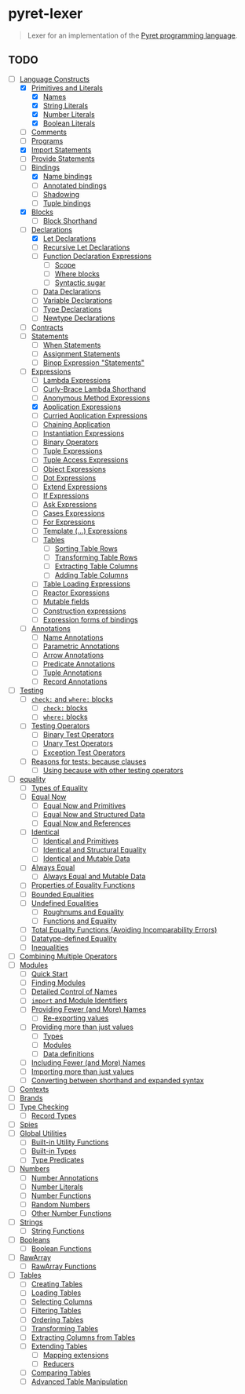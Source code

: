 # pyret-lexer

> Lexer for an implementation of the
> [Pyret programming language](https://www.pyret.org).

## TODO

- [ ] [Language Constructs](https://www.pyret.org/docs/latest/s_forms.html)
  - [x] [Primitives and Literals](https://www.pyret.org/docs/latest/s_literals.html)
    - [x] [Names](https://www.pyret.org/docs/latest/s_literals.html#%28part._.Names%29)
    - [x] [String Literals](https://www.pyret.org/docs/latest/s_literals.html#%28part._.String_.Literals%29)
    - [x] [Number Literals](https://www.pyret.org/docs/latest/s_literals.html#%28part._f~3anumber_literals%29)
    - [x] [Boolean Literals](https://www.pyret.org/docs/latest/s_literals.html#%28part._.Boolean_.Literals%29)
  - [ ] [Comments](https://www.pyret.org/docs/latest/s_comments.html)
  - [ ] [Programs](https://www.pyret.org/docs/latest/s_program.html)
  - [x] [Import Statements](https://www.pyret.org/docs/latest/Import_Statements.html)
  - [ ] [Provide Statements](https://www.pyret.org/docs/latest/Provide_Statements.html)
  - [ ] [Bindings](https://www.pyret.org/docs/latest/Bindings.html)
    - [x] [Name bindings](https://www.pyret.org/docs/latest/Bindings.html#%28part._.Name_bindings%29)
    - [ ] [Annotated bindings](https://www.pyret.org/docs/latest/Bindings.html#%28part._s~3aannotated-binding%29)
    - [ ] [Shadowing](https://www.pyret.org/docs/latest/Bindings.html#%28part._s~3ashadowing%29)
    - [ ] [Tuple bindings](https://www.pyret.org/docs/latest/Bindings.html#%28part._.Tuple_bindings%29)
  - [x] [Blocks](https://www.pyret.org/docs/latest/Blocks.html)
    - [ ] [Block Shorthand](https://www.pyret.org/docs/latest/Blocks.html#%28part._s~3ablocky-blocks%29)
  - [ ] [Declarations](https://www.pyret.org/docs/latest/s_declarations.html)
    - [x] [Let Declarations](https://www.pyret.org/docs/latest/s_declarations.html#%28part._s~3alet-decl%29)
    - [ ] [Recursive Let Declarations](https://www.pyret.org/docs/latest/s_declarations.html#%28part._s~3arec-decl%29)
    - [ ] [Function Declaration Expressions](https://www.pyret.org/docs/latest/s_declarations.html#%28part._s~3afun-decl%29)
      - [ ] [Scope](https://www.pyret.org/docs/latest/s_declarations.html#%28part._.Scope%29)
      - [ ] [Where blocks](https://www.pyret.org/docs/latest/s_declarations.html#%28part._.Where_blocks%29)
      - [ ] [Syntactic sugar](https://www.pyret.org/docs/latest/s_declarations.html#%28part._.Syntactic_sugar%29)
    - [ ] [Data Declarations](https://www.pyret.org/docs/latest/s_declarations.html#%28part._s~3adata-decl%29)
    - [ ] [Variable Declarations](https://www.pyret.org/docs/latest/s_declarations.html#%28part._s~3avar-decl%29)
    - [ ] [Type Declarations](https://www.pyret.org/docs/latest/s_declarations.html#%28part._s~3atype-decl%29)
    - [ ] [Newtype Declarations](https://www.pyret.org/docs/latest/s_declarations.html#%28part._s~3anewtype-decl%29)
  - [ ] [Contracts](https://www.pyret.org/docs/latest/s_contracts.html)
  - [ ] [Statements](https://www.pyret.org/docs/latest/Statements.html)
    - [ ] [When Statements](https://www.pyret.org/docs/latest/Statements.html#%28part._s~3awhen-stmt%29)
    - [ ] [Assignment Statements](https://www.pyret.org/docs/latest/Statements.html#%28part._s~3aassign-stmt%29)
    - [ ] [Binop Expression "Statements"](https://www.pyret.org/docs/latest/Statements.html#%28part._.Binop_.Expression__.Statements_%29)
  - [ ] [Expressions](https://www.pyret.org/docs/latest/Expressions.html)
    - [ ] [Lambda Expressions](https://www.pyret.org/docs/latest/Expressions.html#%28part._s~3alam-expr%29)
    - [ ] [Curly-Brace Lambda Shorthand](https://www.pyret.org/docs/latest/Expressions.html#%28part._s~3acurly-lam-expr%29)
    - [ ] [Anonymous Method Expressions](https://www.pyret.org/docs/latest/Expressions.html#%28part._s~3amethod-expr%29)
    - [x] [Application Expressions](https://www.pyret.org/docs/latest/Expressions.html#%28part._s~3aapp-expr%29)
    - [ ] [Curried Application Expressions](https://www.pyret.org/docs/latest/Expressions.html#%28part._s~3acurried-apply-expr%29)
    - [ ] [Chaining Application](https://www.pyret.org/docs/latest/Expressions.html#%28part._s~3acannonball-expr%29)
    - [ ] [Instantiation Expressions](https://www.pyret.org/docs/latest/Expressions.html#%28part._s~3ainst-expr%29)
    - [ ] [Binary Operators](https://www.pyret.org/docs/latest/Expressions.html#%28part._s~3abinop-expr%29)
    - [ ] [Tuple Expressions](https://www.pyret.org/docs/latest/Expressions.html#%28part._s~3atuple-expr%29)
    - [ ] [Tuple Access Expressions](https://www.pyret.org/docs/latest/Expressions.html#%28part._s~3atuple-get-expr%29)
    - [ ] [Object Expressions](https://www.pyret.org/docs/latest/Expressions.html#%28part._s~3aobj-expr%29)
    - [ ] [Dot Expressions](https://www.pyret.org/docs/latest/Expressions.html#%28part._s~3adot-expr%29)
    - [ ] [Extend Expressions](https://www.pyret.org/docs/latest/Expressions.html#%28part._s~3aextend-expr%29)
    - [ ] [If Expressions](https://www.pyret.org/docs/latest/Expressions.html#%28part._s~3aif-expr%29)
    - [ ] [Ask Expressions](https://www.pyret.org/docs/latest/Expressions.html#%28part._s~3aask-expr%29)
    - [ ] [Cases Expressions](https://www.pyret.org/docs/latest/Expressions.html#%28part._s~3acases-expr%29)
    - [ ] [For Expressions](https://www.pyret.org/docs/latest/Expressions.html#%28part._s~3afor-expr%29)
    - [ ] [Template (...) Expressions](https://www.pyret.org/docs/latest/Expressions.html#%28part._s~3atemplate-expr%29)
    - [ ] [Tables](https://www.pyret.org/docs/latest/Expressions.html#%28part._s~3atable-exprs%29)
      - [ ] [Sorting Table Rows](https://www.pyret.org/docs/latest/Expressions.html#%28part._s~3atables~3aorder%29)
      - [ ] [Transforming Table Rows](https://www.pyret.org/docs/latest/Expressions.html#%28part._s~3atables~3atransform%29)
      - [ ] [Extracting Table Columns](https://www.pyret.org/docs/latest/Expressions.html#%28part._s~3atables~3aextract%29)
      - [ ] [Adding Table Columns](https://www.pyret.org/docs/latest/Expressions.html#%28part._s~3atables~3aextend%29)
    - [ ] [Table Loading Expressions](https://www.pyret.org/docs/latest/Expressions.html#%28part._s~3atable-loading%29)
    - [ ] [Reactor Expressions](https://www.pyret.org/docs/latest/Expressions.html#%28part._s~3areactor-expr%29)
    - [ ] [Mutable fields](https://www.pyret.org/docs/latest/Expressions.html#%28part._s~3areference-fields%29)
    - [ ] [Construction expressions](https://www.pyret.org/docs/latest/Expressions.html#%28part._s~3aconstruct-expr%29)
    - [ ] [Expression forms of bindings](https://www.pyret.org/docs/latest/Expressions.html#%28part._s~3abinding-expressions%29)
  - [ ] [Annotations](https://www.pyret.org/docs/latest/s_annotations.html)
    - [ ] [Name Annotations](https://www.pyret.org/docs/latest/s_annotations.html#%28part._s~3aname-ann%29)
    - [ ] [Parametric Annotations](https://www.pyret.org/docs/latest/s_annotations.html#%28part._s~3aapp-ann%29)
    - [ ] [Arrow Annotations](https://www.pyret.org/docs/latest/s_annotations.html#%28part._s~3aarrow-ann%29)
    - [ ] [Predicate Annotations](https://www.pyret.org/docs/latest/s_annotations.html#%28part._s~3apred-ann%29)
    - [ ] [Tuple Annotations](https://www.pyret.org/docs/latest/s_annotations.html#%28part._s~3atuple-ann%29)
    - [ ] [Record Annotations](https://www.pyret.org/docs/latest/s_annotations.html#%28part._s~3arecord-ann%29)
- [ ] [Testing](https://www.pyret.org/docs/latest/testing.html)
  - [ ] [`check:` and `where:` blocks](https://www.pyret.org/docs/latest/testing.html#%28part._testing-blocks%29)
    - [ ] [`check:` blocks](https://www.pyret.org/docs/latest/testing.html#%28part._check__blocks%29)
    - [ ] [`where:` blocks](https://www.pyret.org/docs/latest/testing.html#%28part._where__blocks%29)
  - [ ] [Testing Operators](https://www.pyret.org/docs/latest/testing.html#%28part._testing-operators%29)
    - [ ] [Binary Test Operators](https://www.pyret.org/docs/latest/testing.html#%28part._.Binary_.Test_.Operators%29)
    - [ ] [Unary Test Operators](https://www.pyret.org/docs/latest/testing.html#%28part._.Unary_.Test_.Operators%29)
    - [ ] [Exception Test Operators](https://www.pyret.org/docs/latest/testing.html#%28part._.Exception_.Test_.Operators%29)
  - [ ] [Reasons for tests: because clauses](https://www.pyret.org/docs/latest/testing.html#%28part._.Reasons_for_tests__because_clauses%29)
    - [ ] [Using because with other testing operators](https://www.pyret.org/docs/latest/testing.html#%28part._.Using_because_with_other_testing_operators%29)
- [ ] [equality](https://www.pyret.org/docs/latest/equality.html)
  - [ ] [Types of Equality](https://www.pyret.org/docs/latest/equality.html#%28part._types-of-equality%29)
  - [ ] [Equal Now](https://www.pyret.org/docs/latest/equality.html#%28part._.Equal_.Now%29)
    - [ ] [Equal Now and Primitives](https://www.pyret.org/docs/latest/equality.html#%28part._s~3aequal-now-primitives%29)
    - [ ] [Equal Now and Structured Data](https://www.pyret.org/docs/latest/equality.html#%28part._s~3aequal-now-structural%29)
    - [ ] [Equal Now and References](https://www.pyret.org/docs/latest/equality.html#%28part._s~3aequal-now-mutable%29)
  - [ ] [Identical](https://www.pyret.org/docs/latest/equality.html#%28part._.Identical%29)
    - [ ] [Identical and Primitives](https://www.pyret.org/docs/latest/equality.html#%28part._s~3aidentical-primitives%29)
    - [ ] [Identical and Structural Equality](https://www.pyret.org/docs/latest/equality.html#%28part._s~3aidentical-structural%29)
    - [ ] [Identical and Mutable Data](https://www.pyret.org/docs/latest/equality.html#%28part._s~3aidentical-mutable%29)
  - [ ] [Always Equal](https://www.pyret.org/docs/latest/equality.html#%28part._.Always_.Equal%29)
    - [ ] [Always Equal and Mutable Data](https://www.pyret.org/docs/latest/equality.html#%28part._s~3aalways-equal-mutable%29)
  - [ ] [Properties of Equality Functions](https://www.pyret.org/docs/latest/equality.html#%28part._.Properties_of_.Equality_.Functions%29)
  - [ ] [Bounded Equalities](https://www.pyret.org/docs/latest/equality.html#%28part._s~3abounded-equalities%29)
  - [ ] [Undefined Equalities](https://www.pyret.org/docs/latest/equality.html#%28part._s~3aundefined-equalities%29)
    - [ ] [Roughnums and Equality](https://www.pyret.org/docs/latest/equality.html#%28part._s~3aroughnum-equality%29)
    - [ ] [Functions and Equality](https://www.pyret.org/docs/latest/equality.html#%28part._s~3afunction-equality%29)
  - [ ] [Total Equality Functions (Avoiding Incomparability Errors)](https://www.pyret.org/docs/latest/equality.html#%28part._s~3atotal-equality-predicates%29)
  - [ ] [Datatype-defined Equality](https://www.pyret.org/docs/latest/equality.html#%28part._s~3adatatype-defined-equality%29)
  - [ ] [Inequalities](https://www.pyret.org/docs/latest/equality.html#%28part._inequalities%29)
- [ ] [Combining Multiple Operators](https://www.pyret.org/docs/latest/op-precedence.html)
- [ ] [Modules](https://www.pyret.org/docs/latest/modules.html)
  - [ ] [Quick Start](https://www.pyret.org/docs/latest/modules.html#%28part._s~3amodules~3aquick-start%29)
  - [ ] [Finding Modules](https://www.pyret.org/docs/latest/modules.html#%28part._s~3amodules~3afinding-modules%29)
  - [ ] [Detailed Control of Names](https://www.pyret.org/docs/latest/modules.html#%28part._.Detailed_.Control_of_.Names%29)
  - [ ] [`import` and Module Identifiers](https://www.pyret.org/docs/latest/modules.html#%28part._s~3amodules~3aimport%29)
  - [ ] [Providing Fewer (and More) Names](https://www.pyret.org/docs/latest/modules.html#%28part._s~3amodules~3aprovide-fewer%29)
    - [ ] [Re-exporting values](https://www.pyret.org/docs/latest/modules.html#%28part._.Re-exporting_values%29)
  - [ ] [Providing more than just values](https://www.pyret.org/docs/latest/modules.html#%28part._s~3amodules~3aprovide-other%29)
    - [ ] [Types](https://www.pyret.org/docs/latest/modules.html#%28part._.Types%29)
    - [ ] [Modules](https://www.pyret.org/docs/latest/modules.html#%28part._.Modules%29)
    - [ ] [Data definitions](https://www.pyret.org/docs/latest/modules.html#%28part._.Data_definitions%29)
  - [ ] [Including Fewer (and More) Names](https://www.pyret.org/docs/latest/modules.html#%28part._s~3amodules~3ainclude-fewer%29)
  - [ ] [Importing more than just values](https://www.pyret.org/docs/latest/modules.html#%28part._s~3amodules~3aimport-other%29)
  - [ ] [Converting between shorthand and expanded syntax](https://www.pyret.org/docs/latest/modules.html#%28part._.Converting_between_shorthand_and_expanded_syntax%29)
- [ ] [Contexts](https://www.pyret.org/docs/latest/use.html#%28part._s~3ause~3acontext%29)
- [ ] [Brands](https://www.pyret.org/docs/latest/brands.html)
- [ ] [Type Checking](https://www.pyret.org/docs/latest/type-check.html)
  - [ ] [Record Types](https://www.pyret.org/docs/latest/type-check.html#%28part._record-types%29)
- [ ] [Spies](https://www.pyret.org/docs/latest/s_spies.html)
- [ ] [Global Utilities](https://www.pyret.org/docs/latest/_global_.html)
  - [ ] [Built-in Utility Functions](https://www.pyret.org/docs/latest/_global_.html#%28part._global-builtins%29)
  - [ ] [Built-in Types](https://www.pyret.org/docs/latest/_global_.html#%28part._.Built-in_.Types%29)
  - [ ] [Type Predicates](https://www.pyret.org/docs/latest/_global_.html#%28part._.Type_.Predicates%29)
- [ ] [Numbers](https://www.pyret.org/docs/latest/numbers.html)
  - [ ] [Number Annotations](https://www.pyret.org/docs/latest/numbers.html#%28part._.Number_.Annotations%29)
  - [ ] [Number Literals](https://www.pyret.org/docs/latest/numbers.html#%28part._.Number_.Literals%29)
  - [ ] [Number Functions](https://www.pyret.org/docs/latest/numbers.html#%28part._.Number_.Functions%29)
  - [ ] [Random Numbers](https://www.pyret.org/docs/latest/numbers.html#%28part._.Random_.Numbers%29)
  - [ ] [Other Number Functions](https://www.pyret.org/docs/latest/numbers.html#%28part._.Other_.Number_.Functions%29)
- [ ] [Strings](https://www.pyret.org/docs/latest/strings.html)
  - [ ] [String Functions](https://www.pyret.org/docs/latest/strings.html#%28part._.String_.Functions%29)
- [ ] [Booleans](https://www.pyret.org/docs/latest/booleans.html)
  - [ ] [Boolean Functions](https://www.pyret.org/docs/latest/booleans.html#%28part._.Boolean_.Functions%29)
- [ ] [RawArray](https://www.pyret.org/docs/latest/raw-arrays.html)
  - [ ] [RawArray Functions](https://www.pyret.org/docs/latest/raw-arrays.html#%28part._.Raw.Array_.Functions%29)
- [ ] [Tables](https://www.pyret.org/docs/latest/tables.html)
  - [ ] [Creating Tables](https://www.pyret.org/docs/latest/tables.html#%28part._s~3atables%29)
  - [ ] [Loading Tables](https://www.pyret.org/docs/latest/tables.html#%28part._s~3atables~3aloading%29)
  - [ ] [Selecting Columns](https://www.pyret.org/docs/latest/tables.html#%28part._s~3atables~3aselect%29)
  - [ ] [Filtering Tables](https://www.pyret.org/docs/latest/tables.html#%28part._.Filtering_.Tables%29)
  - [ ] [Ordering Tables](https://www.pyret.org/docs/latest/tables.html#%28part._.Ordering_.Tables%29)
  - [ ] [Transforming Tables](https://www.pyret.org/docs/latest/tables.html#%28part._.Transforming_.Tables%29)
  - [ ] [Extracting Columns from Tables](https://www.pyret.org/docs/latest/tables.html#%28part._.Extracting_.Columns_from_.Tables%29)
  - [ ] [Extending Tables](https://www.pyret.org/docs/latest/tables.html#%28part._.Extending_.Tables%29)
    - [ ] [Mapping extensions](https://www.pyret.org/docs/latest/tables.html#%28part._.Mapping_extensions%29)
    - [ ] [Reducers](https://www.pyret.org/docs/latest/tables.html#%28part._.Reducers%29)
  - [ ] [Comparing Tables](https://www.pyret.org/docs/latest/tables.html#%28part._s~3atables~3acomparing%29)
  - [ ] [Advanced Table Manipulation](https://www.pyret.org/docs/latest/tables.html#%28part._s~3atables~3amethods%29)
